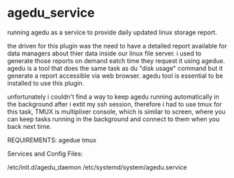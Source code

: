 # agedu_service
running agedu as a service to provide daily updated linux storage report. 

the driven for this plugin was the need to have a detailed report available for data managers about thier data inside our linux file server. 
i used to generate those reports on demand eatch time they request it using agedue. 
agedu is a tool that does the same task as du "disk usage" command but it generate a report accessible via web browser. 
agedu tool is essential to be installed to use this plugin. 

unfortunately i couldn't find a way to keep agedu running automatically in the background after i extit my ssh session, therefore i had to use tmux for this task,
TMUX is multiplixer console, which is similar to screen, where you can keep tasks running in the background and connect to them when you back next time. 

REQUIREMENTS:
agedue
tmux

Services and Config Files:

 /etc/init.d/agedu_daemon
 /etc/systemd/system/agedu.service
 
